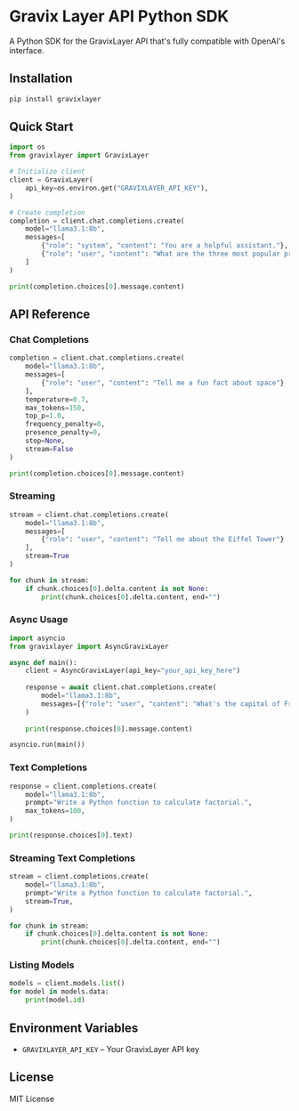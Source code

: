 # Gravix Layer API Python SDK

A Python SDK for the GravixLayer API that's fully compatible with OpenAI's interface.

## Installation

```bash
pip install gravixlayer
```

## Quick Start

```python
import os
from gravixlayer import GravixLayer

# Initialize client
client = GravixLayer(
    api_key=os.environ.get("GRAVIXLAYER_API_KEY"),
)

# Create completion
completion = client.chat.completions.create(
    model="llama3.1:8b",
    messages=[
        {"role": "system", "content": "You are a helpful assistant."},
        {"role": "user", "content": "What are the three most popular programming languages?"}
    ]
)

print(completion.choices[0].message.content)
```

## API Reference

### Chat Completions

```python
completion = client.chat.completions.create(
    model="llama3.1:8b",
    messages=[
        {"role": "user", "content": "Tell me a fun fact about space"}
    ],
    temperature=0.7,
    max_tokens=150,
    top_p=1.0,
    frequency_penalty=0,
    presence_penalty=0,
    stop=None,
    stream=False
)

print(completion.choices[0].message.content)
```

### Streaming

```python
stream = client.chat.completions.create(
    model="llama3.1:8b",
    messages=[
        {"role": "user", "content": "Tell me about the Eiffel Tower"}
    ],
    stream=True
)

for chunk in stream:
    if chunk.choices[0].delta.content is not None:
        print(chunk.choices[0].delta.content, end="")
```

### Async Usage

```python
import asyncio
from gravixlayer import AsyncGravixLayer

async def main():
    client = AsyncGravixLayer(api_key="your_api_key_here")
    
    response = await client.chat.completions.create(
        model="llama3.1:8b",
        messages=[{"role": "user", "content": "What's the capital of France?"}]
    )
    
    print(response.choices[0].message.content)

asyncio.run(main())
```

### Text Completions

```python
response = client.completions.create(
    model="llama3.1:8b",
    prompt="Write a Python function to calculate factorial.",
    max_tokens=100,
)

print(response.choices[0].text)
```

### Streaming Text Completions

```python
stream = client.completions.create(
    model="llama3.1:8b",
    prompt="Write a Python function to calculate factorial.",
    stream=True,
)

for chunk in stream:
    if chunk.choices[0].delta.content is not None:
        print(chunk.choices[0].delta.content, end="")
```

### Listing Models

```python
models = client.models.list()
for model in models.data:
    print(model.id)
```

## Environment Variables

- `GRAVIXLAYER_API_KEY` – Your GravixLayer API key

## License

MIT License
